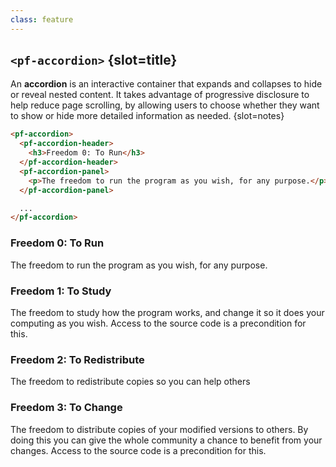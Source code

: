 ```yaml
---
class: feature
---
```

## `<pf-accordion>` {slot=title}

An **accordion** is an interactive container that expands and collapses to hide 
or reveal nested content. It takes advantage of progressive disclosure to help 
reduce page scrolling, by allowing users to choose whether they want to show or 
hide more detailed information as needed.
{slot=notes}

```html
<pf-accordion>
  <pf-accordion-header>
    <h3>Freedom 0: To Run</h3>
  </pf-accordion-header>
  <pf-accordion-panel>
    <p>The freedom to run the program as you wish, for any purpose.</p>
  </pf-accordion-panel>

  ...
</pf-accordion>
```

<pf-accordion slot="feature" reveal>
  <pf-accordion-header>
    <h3>Freedom 0: To Run</h3>
  </pf-accordion-header>
  <pf-accordion-panel>
    <p>The freedom to run the program as you wish, for any purpose.</p>
  </pf-accordion-panel>

  <pf-accordion-header>
    <h3>Freedom 1: To Study</h3>
  </pf-accordion-header>
  <pf-accordion-panel>
    <p>The freedom to study how the program works, and change it so it does your computing as you wish. Access to the source code is a precondition for this. </p>

  </pf-accordion-panel>
  <pf-accordion-header>
    <h3>Freedom 2: To Redistribute</h3>
  </pf-accordion-header>
  <pf-accordion-panel>
    <p>The freedom to redistribute copies so you can help others</p>
  </pf-accordion-panel>

  <pf-accordion-header>
    <h3>Freedom 3: To Change</h3>
  </pf-accordion-header>
  <pf-accordion-panel>
    <p>The freedom to distribute copies of your modified versions to others. By doing this you can give the whole community a chance to benefit from your changes. Access to the source code is a precondition for this. </p>
  </pf-accordion-panel>
</pf-accordion>

<script type="module">
import '@patternfly/elements/pf-accordion/pf-accordion.js';
</script>

